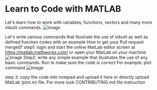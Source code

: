 # Learn to Code with MATLAB
Let's learn how to work with variables, functions, vectors and many more inbuilt commands.
![image](https://user-images.githubusercontent.com/61034696/190884326-66dcec66-26a7-41b9-b6ce-5779af0ed1de.png)

Let's write various commands that illustrate the use of inbuilt as well as defined function codes with an example 
How to get your Pull request merged?
step1: login and start the online MatLab editor screen at https://matlab.mathworks.com/ or open your MatLab on your machine.
![image](https://user-images.githubusercontent.com/61034696/190884486-77be5b97-1f86-4331-80bd-0fcb67aa761a.png)
Step2: write any simple example that illustrates the use of any basic commands. Run to make sure the code is correct
For example: plot command 
![image](https://user-images.githubusercontent.com/61034696/190884774-5669db15-e76d-4aaa-96bd-a3ba572a0ed8.png)

step 3: copy the code into notepad and upload it here or directly upload MatLab (plot.m) file.
For more look CONTRIBUTING.md file instruction
